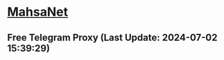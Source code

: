 
# [MahsaNet](https://t.me/mahsa_net)
## Free Telegram Proxy (Last Update: 2024-07-02 15:39:29)

    